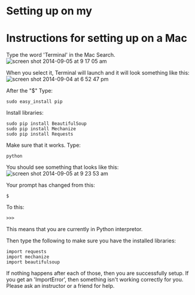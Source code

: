 # Setting up on my

# Instructions for setting up on a Mac

Type the word 'Terminal' in the Mac Search.
![screen shot 2014-09-05 at 9 17 05 am](https://cloud.githubusercontent.com/assets/166734/4166023/736b4c6c-3507-11e4-87ca-1d625d7fac04.png)

When you select it, Terminal will launch and it will look something like this:
![screen shot 2014-09-04 at 6 52 47 pm](https://cloud.githubusercontent.com/assets/166734/4166081/24b86e8c-3508-11e4-9155-d833dada79d6.png)

After the "$" Type:
```
sudo easy_install pip
```

Install libraries:
```
sudo pip install BeautifulSoup
sudo pip install Mechanize
sudo pip install Requests
```

Make sure that it works. Type:
```
python
```

You should see something that looks like this:
![screen shot 2014-09-05 at 9 23 53 am](https://cloud.githubusercontent.com/assets/166734/4166096/49b2a63a-3508-11e4-8f0f-aefab7ae32ff.png)


Your prompt has changed from this:
```
$
```
To this:
```
>>>
```
This means that you are currently in Python interpretor.

Then type the following to make sure you have the installed libraries:
```
import requests
import mechanize
import beautifulsoup
```

If nothing happens after each of those, then you are successfully setup. If you get an 'ImportError', then something isn't working correctly for you. Please ask an instructor or a friend for help.





